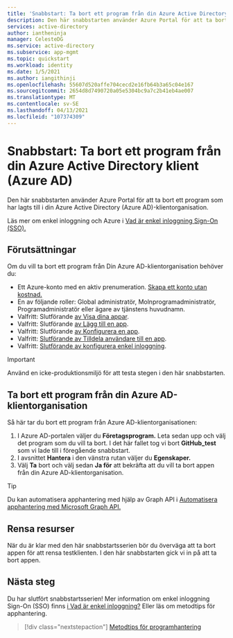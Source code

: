 ```yaml
---
title: 'Snabbstart: Ta bort ett program från din Azure Active Directory klient (Azure AD)'
description: Den här snabbstarten använder Azure Portal för att ta bort ett program från din Azure Active Directory (Azure AD) klientorganisation.
services: active-directory
author: iantheninja
manager: CelesteDG
ms.service: active-directory
ms.subservice: app-mgmt
ms.topic: quickstart
ms.workload: identity
ms.date: 1/5/2021
ms.author: iangithinji
ms.openlocfilehash: 55607d520affe704cecd2e16fb64b3a65c04e167
ms.sourcegitcommit: 2654d8d7490720a05e5304bc9a7c2b41eb4ae007
ms.translationtype: MT
ms.contentlocale: sv-SE
ms.lasthandoff: 04/13/2021
ms.locfileid: "107374309"
---
```

# <a name="quickstart-delete-an-application-from-your-azure-active-directory-azure-ad-tenant"></a>Snabbstart: Ta bort ett program från din Azure Active Directory klient (Azure AD)

Den här snabbstarten använder Azure Portal för att ta bort ett program som har lagts till i din Azure Active Directory (Azure AD)-klientorganisation.

Läs mer om enkel inloggning och Azure i [Vad är enkel inloggning Sign-On (SSO).](what-is-single-sign-on.md)

## <a name="prerequisites"></a>Förutsättningar

Om du vill ta bort ett program från Din Azure AD-klientorganisation behöver du:

- Ett Azure-konto med en aktiv prenumeration. [Skapa ett konto utan kostnad.](https://azure.microsoft.com/free/?WT.mc_id=A261C142F)
- En av följande roller: Global administratör, Molnprogramadministratör, Programadministratör eller ägare av tjänstens huvudnamn.
- Valfritt: Slutförande [av Visa dina appar](view-applications-portal.md).
- Valfritt: Slutförande [av Lägg till en app](add-application-portal.md).
- Valfritt: Slutförande [av Konfigurera en app](add-application-portal-configure.md).
- Valfritt: [Slutförande av Tilldela användare till en app](add-application-portal-assign-users.md).
- Valfritt: [Slutförande av konfigurera enkel inloggning](add-application-portal-setup-sso.md).

>[!IMPORTANT]
>Använd en icke-produktionsmiljö för att testa stegen i den här snabbstarten.

## <a name="delete-an-application-from-your-azure-ad-tenant"></a>Ta bort ett program från din Azure AD-klientorganisation

Så här tar du bort ett program från Azure AD-klientorganisationen:

1. I Azure AD-portalen väljer du **Företagsprogram.** Leta sedan upp och välj det program som du vill ta bort. I det här fallet tog vi bort **GitHub_test** som vi lade till i föregående snabbstart.
1. I avsnittet **Hantera** i den vänstra rutan väljer du **Egenskaper.**
1. Välj **Ta** bort och välj sedan **Ja för** att bekräfta att du vill ta bort appen från din Azure AD-klientorganisation.

> [!TIP]
> Du kan automatisera apphantering med hjälp av Graph API i [Automatisera apphantering med Microsoft Graph API.](/graph/application-saml-sso-configure-api)

## <a name="clean-up-resources"></a>Rensa resurser

När du är klar med den här snabbstartsserien bör du överväga att ta bort appen för att rensa testklienten. I den här snabbstarten gick vi in på att ta bort appen.

## <a name="next-steps"></a>Nästa steg

Du har slutfört snabbstartsserien! Mer information om enkel inloggning Sign-On (SSO) finns [i Vad är enkel inloggning?](what-is-single-sign-on.md) Eller läs om metodtips för apphantering.
> [!div class="nextstepaction"]
> [Metodtips för programhantering](application-management-fundamentals.md)
